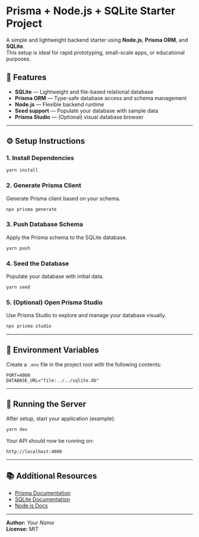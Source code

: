# Prisma + Node.js + SQLite Starter Project

A simple and lightweight backend starter using **Node.js**, **Prisma ORM**, and **SQLite**.  
This setup is ideal for rapid prototyping, small-scale apps, or educational purposes.

## 🚀 Features

- **SQLite** — Lightweight and file-based relational database
- **Prisma ORM** — Type-safe database access and schema management
- **Node.js** — Flexible backend runtime
- **Seed support** — Populate your database with sample data
- **Prisma Studio** — (Optional) visual database browser

---

## ⚙️ Setup Instructions

### 1. Install Dependencies

```bash
yarn install
```

### 2. Generate Prisma Client

Generate Prisma client based on your schema.

```bash
npx prisma generate
```

### 3. Push Database Schema

Apply the Prisma schema to the SQLite database.

```bash
yarn push
```

### 4. Seed the Database

Populate your database with initial data.

```bash
yarn seed
```

### 5. (Optional) Open Prisma Studio

Use Prisma Studio to explore and manage your database visually.

```bash
npx prisma studio
```

---

## 🧩 Environment Variables

Create a `.env` file in the project root with the following contents:

```env
PORT=4000
DATABASE_URL="file:../../sqlite.db"
```

---

## 🏃 Running the Server

After setup, start your application (example):

```bash
yarn dev
```

Your API should now be running on:

```
http://localhost:4000
```

---

## 📚 Additional Resources

- [Prisma Documentation](https://www.prisma.io/docs/)
- [SQLite Documentation](https://www.sqlite.org/docs.html)
- [Node.js Docs](https://nodejs.org/en/docs/)

---

**Author:** _Your Name_  
**License:** MIT
